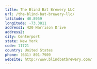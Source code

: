 ```yaml
---
title: The Blind Bat Brewery LLC
url: /the-blind-bat-brewery-llc/
latitude: 40.8959
longitude: -73.3811
address1: 420 Harrison Drive
address2: 
city: Centerport
state: New York
code: 11721
country: United States
phone: (631) 891-7909
website: http://www.blindbatbrewery.com/
---
```



